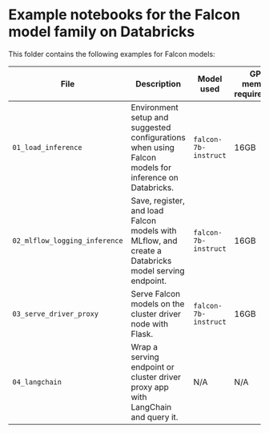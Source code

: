 <!---
Copyright (C) 2023 Databricks, Inc.

Licensed under the Apache License, Version 2.0 (the "License");
you may not use this file except in compliance with the License.
You may obtain a copy of the License at

    http://www.apache.org/licenses/LICENSE-2.0

Unless required by applicable law or agreed to in writing, software
distributed under the License is distributed on an "AS IS" BASIS,
WITHOUT WARRANTIES OR CONDITIONS OF ANY KIND, either express or implied.
See the License for the specific language governing permissions and
limitations under the License.
-->


# Example notebooks for the Falcon model family on Databricks
This folder contains the following examples for Falcon models: 

| File  | Description | Model used | GPU memory requirement |
| --- | --- | --- | --- |
| `01_load_inference`  | Environment setup and suggested configurations when using Falcon models for inference on Databricks. | `falcon-7b-instruct`  | 16GB |
| `02_mlflow_logging_inference` | Save, register, and load Falcon models with MLflow, and create a Databricks model serving endpoint. | `falcon-7b-instruct`  | 16GB |
| `03_serve_driver_proxy` | Serve Falcon models on the cluster driver node with Flask.  | `falcon-7b-instruct` | 16GB |
| `04_langchain` | Wrap a serving endpoint or cluster driver proxy app with LangChain and query it. | N/A | N/A |
<!---
| `05_fine_tune_deepspeed` | Fine-tune Falcon base models with DeepSpeed. | `falcon-7b` | 160GB |
-->